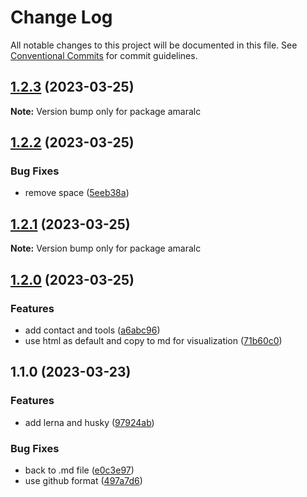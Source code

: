 # Change Log

All notable changes to this project will be documented in this file.
See [Conventional Commits](https://conventionalcommits.org) for commit guidelines.

## [1.2.3](https://github.com/amaralc/amaralc/branches/compare/amaralc@1.2.3...amaralc@1.2.2) (2023-03-25)

**Note:** Version bump only for package amaralc





## [1.2.2](https://github.com/amaralc/amaralc/branches/compare/amaralc@1.2.2...amaralc@1.2.1) (2023-03-25)


### Bug Fixes

* remove space ([5eeb38a](https://github.com/amaralc/amaralc/commit/5eeb38aa4615ac9300e6348d42d5a9e69ebf9958))



## [1.2.1](https://github.com/amaralc/amaralc/branches/compare/amaralc@1.2.1...amaralc@1.2.0) (2023-03-25)

**Note:** Version bump only for package amaralc





## [1.2.0](https://github.com/amaralc/amaralc/branches/compare/amaralc@1.2.0...amaralc@1.1.0) (2023-03-25)


### Features

* add contact and tools ([a6abc96](https://github.com/amaralc/amaralc/commit/a6abc9697cf513038a32d0aa028c7834fbaa493c))
* use html as default and copy to md for visualization ([71b60c0](https://github.com/amaralc/amaralc/commit/71b60c083adfb7946d6edb8f26a6ac3a9ccd8de1))



## 1.1.0 (2023-03-23)


### Features

* add lerna and husky ([97924ab](https://github.com/amaralc/amaralc/commit/97924ab89b067e3196e9ee30b094b42af7d15923))


### Bug Fixes

* back to .md file ([e0c3e97](https://github.com/amaralc/amaralc/commit/e0c3e97104d3b212c87157578380cddb017d8d13))
* use github format ([497a7d6](https://github.com/amaralc/amaralc/commit/497a7d603ef4ec9e7bf4bbbdcc8740afa6a5b7e4))
